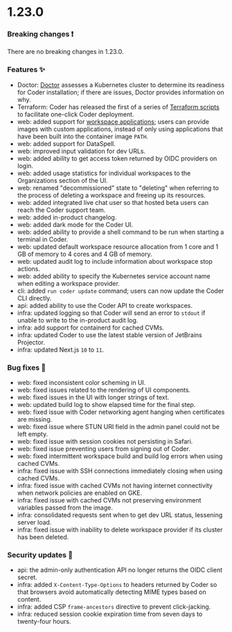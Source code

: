 # 1.23.0

### Breaking changes ❗

There are no breaking changes in 1.23.0.

### Features ✨

- Doctor: [Doctor](https://github.com/coder/coder-doctor) assesses a Kubernetes
  cluster to determine its readiness for Coder installation; if there are
  issues, Doctor provides information on why.
- Terraform: Coder has released the first of a series of
  [Terraform scripts](https://github.com/coder/enterprise-terraform) to
  facilitate one-click Coder deployment.
- web: added support for
  [workspace applications](../workspaces/applications.md); users can provide
  images with custom applications, instead of only using applications that have
  been built into the container image `PATH`.
- web: added support for DataSpell.
- web: improved input validation for dev URLs.
- web: added ability to get access token returned by OIDC providers on login.
- web: added usage statistics for individual workspaces to the Organizations
  section of the UI.
- web: renamed "decommissioned" state to "deleting" when referring to the
  process of deleting a workspace and freeing up its resources.
- web: added integrated live chat user so that hosted beta users can reach the
  Coder support team.
- web: added in-product changelog.
- web: added dark mode for the Coder UI.
- web: added ability to provide a shell command to be run when starting a
  terminal in Coder.
- web: updated default workspace resource allocation from 1 core and 1 GB of
  memory to 4 cores and 4 GB of memory.
- web: updated audit log to include information about workspace stop actions.
- web: added ability to specify the Kubernetes service account name when editing
  a workspace provider.
- cli: added `run coder update` command; users can now update the Coder CLI
  directly.
- api: added ability to use the Coder API to create workspaces.
- infra: updated logging so that Coder will send an error to `stdout` if unable
  to write to the in-product audit log.
- infra: add support for containerd for cached CVMs.
- infra: updated Coder to use the latest stable version of JetBrains Projector.
- infra: updated Next.js `10` to `11`.

### Bug fixes 🐛

- web: fixed inconsistent color scheming in UI.
- web: fixed issues related to the rendering of UI components.
- web: fixed issues in the UI with longer strings of text.
- web: updated build log to show elapsed time for the final step.
- web: fixed issue with Coder networking agent hanging when certificates are
  missing.
- web: fixed issue where STUN URI field in the admin panel could not be left
  empty.
- web: fixed issue with session cookies not persisting in Safari.
- web: fixed issue preventing users from signing out of Coder.
- web: fixed intermittent workspace build and build log errors when using cached
  CVMs.
- infra: fixed issue with SSH connections immediately closing when using cached
  CVMs.
- infra: fixed issue with cached CVMs not having internet connectivity when
  network policies are enabled on GKE.
- infra: fixed issue with cached CVMs not preserving environment variables
  passed from the image.
- infra: consolidated requests sent when to get dev URL status, lessening server
  load.
- infra: fixed issue with inability to delete workspace provider if its cluster
  has been deleted.

### Security updates 🔐

- api: the admin-only authentication API no longer returns the OIDC client
  secret.
- infra: added `X-Content-Type-Options` to headers returned by Coder so that
  browsers avoid automatically detecting MIME types based on content.
- infra: added CSP `frame-ancestors` directive to prevent click-jacking.
- infra: reduced session cookie expiration time from seven days to twenty-four
  hours.
